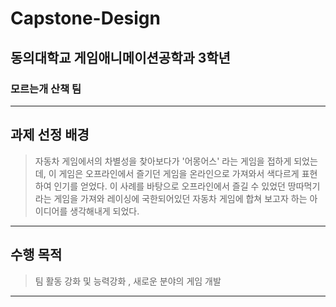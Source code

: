 # Capstone-Design
## 동의대학교 게임애니메이션공학과 3학년
### 모르는개 산책 팀
---------------------------------------------------
## 과제 선정 배경
> 자동차 게임에서의 차별성을 찾아보다가 '어몽어스' 라는 게임을 접하게 되었는데, 이 게임은 오프라인에서 즐기던 게임을 온라인으로 가져와서
> 색다르게 표현 하여 인기를 얻었다. 이 사례를 바탕으로 오프라인에서 즐길 수 있었던 땅따먹기라는 게임을 가져와 레이싱에 국한되어있던 자동차 게임에 합쳐
> 보고자 하는 아이디어를 생각해내게 되었다.
> 
---------------------------------------------------
## 수행 목적
> 팀 활동 강화 및 능력강화 , 새로운 분야의 게임 개발
---------------------------------------------------
